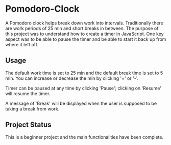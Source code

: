 # Pomodoro-Clock
 A Pomodoro clock helps break down work into intervals. Traditionally there are work periods of 25 min and short breaks in between.
 The purpose of this project was to understand how to create a timer in JavaScript.  One key aspect was to be able to pause the 
 timer and be able to start it back up from where it left off.
 
## Usage
The default work time is set to 25 min and the default break time is set to 5 min. You can increase or decrease the min by
clicking '+' or '-'.

Timer can be paused at any time by clicking 'Pause'; clicking on 'Resume' will resume the timer.

A message of 'Break' will be displayed when the user is supposed to be taking a break from work.

## Project Status
This is a beginner project and the main functionalities have been complete.
